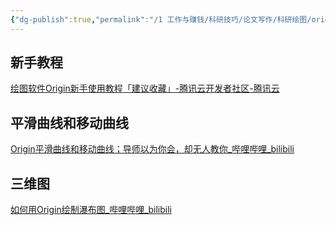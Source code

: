 ```yaml
---
{"dg-publish":true,"permalink":"/1 工作与赚钱/科研技巧/论文写作/科研绘图/originlab/originlab学习资源/","title":"originlab学习资源"}
---
```



## 新手教程
[绘图软件Origin新手使用教程「建议收藏」-腾讯云开发者社区-腾讯云](https://cloud.tencent.com/developer/article/2093579?areaSource=106000.7&traceId=wammvdIlDFbY4b10qgosN)
## 平滑曲线和移动曲线
[Origin平滑曲线和移动曲线；导师以为你会，却无人教你\_哔哩哔哩\_bilibili](https://www.bilibili.com/video/BV1r84y1f7aN/?buvid=XY630CE669F34078F341989B1EE06E60B0127&is_story_h5=false&mid=g8UDjEqHIS5oCexxb9oAEQ%3D%3D&p=1&plat_id=116&share_from=ugc&share_medium=android&share_plat=android&share_session_id=38a5f2f9-e3bb-4404-b6f8-fa353b7195f9&share_source=COPY&share_tag=s_i&timestamp=1692677312&unique_k=E8s4P5K&up_id=1980912898)
## 三维图
[如何用Origin绘制瀑布图\_哔哩哔哩\_bilibili](https://www.bilibili.com/video/BV1ru4y1B7FY/?p=22&spm_id_from=pageDriver)